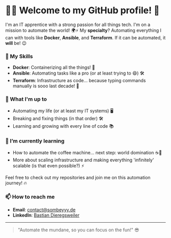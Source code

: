 # 👨‍💻 Welcome to my GitHub profile! 🚀

I'm an IT apprentice with a strong passion for all things tech. I'm on a mission to automate the world! 🌍⚡️ 
My **specialty**? Automating everything I can with tools like **Docker**, **Ansible**, and **Terraform**. If it can be 
automated, it **will** be! 😉

### 🚀 My Skills
- **Docker**: Containerizing all the things! 🐳
- **Ansible**: Automating tasks like a pro (or at least trying to 😄) 🛠️
- **Terraform**: Infrastructure as code... because typing commands manually is sooo last decade! 🌱

### 🔧 What I'm up to
- Automating my life (or at least my IT systems) 🖥️
- Breaking and fixing things (in that order) 🛠️
- Learning and growing with every line of code 📚

### 🌱 I’m currently learning
- How to automate the coffee machine... next step: world domination ☕🤖
- More about scaling infrastructure and making everything 'infinitely' scalable (is that even possible?) ⚡️

Feel free to check out my repositories and join me on this automation journey! 🔥

### 📫 How to reach me
- **Email**: [contact@sombeyyy.de](mailto:contact@sombeyyy.de)
- **LinkedIn**: [Bastian Dieregsweiler](https://www.linkedin.com/in/bastian-dieregsweiler-33905825b/)

---

> "Automate the mundane, so you can focus on the fun!" 😎
